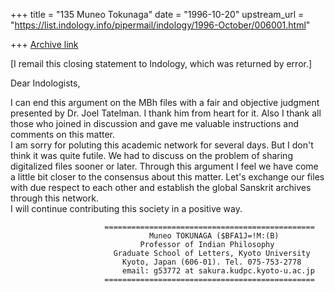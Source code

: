 +++
title = "135 Muneo Tokunaga"
date = "1996-10-20"
upstream_url = "https://list.indology.info/pipermail/indology/1996-October/006001.html"

+++
[Archive link](https://list.indology.info/pipermail/indology/1996-October/006001.html)

[I remail this closing statement to Indology, which was returned by error.] 


 Dear Indologists,

   I can end this argument on the MBh files with a fair and objective judgment presented by Dr. Joel Tatelman. I thank him from heart for it. 
Also I thank all those who joined in discussion and gave me valuable instructions and comments on this matter.  
I am sorry for poluting this academic network for several days.
But I don't think it was quite futile. 
We had to discuss on the problem of sharing digitalized files sooner or later.
Through this argument I feel we have come a little bit closer to the consensus about this matter.
Let's exchange our files with due respect to each other and establish the global Sanskrit archives through this network.    
I will continue contributing this society in a positive way.


                         ===============================================
                                   Muneo TOKUNAGA ($BFA1J=!M:(B)
                                 Professor of Indian Philosophy 
                           Graduate School of Letters, Kyoto University
                             Kyoto, Japan (606-01). Tel. 075-753-2778
                             email: g53772 at sakura.kudpc.kyoto-u.ac.jp
                         ===============================================     






